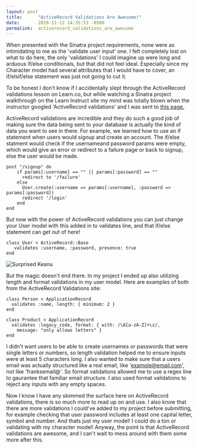 ```yaml
---
layout: post
title:      "ActiveRecord Validations Are Awesome!"
date:       2020-11-12 14:35:53 -0500
permalink:  activerecord_validations_are_awesome
---
```



When presented with the Sinatra project requirements, none were as intimidating to me as the 'validate user input' one. I felt completely lost on what to do here, the only 'validations' I could imagine up were long and arduous if/else conditionals, but that did not feel ideal. Especially since my Character model had several attributes that I would have to cover, an if/elsif/else statement was just not going to cut it. 

To be honest I don't know if I accidentally slept through the ActiveRecord validations lesson on Learn.co, but while watching a Sinatra project walkthrough on the Learn Instruct site my mind was totally blown when the instructor googled 'ActiveRecord validations' and I was sent to [this page.](https://guides.rubyonrails.org/active_record_validations.html)

ActiveRecord validations are incredible and they do such a good job of making sure the data being sent to your database is actually the kind of data you want to see in there. For example, we learned how to use an if statement when users would signup and create an account. The if/else statment would check if the usernameand password params were empty, which would give an error or redirect to a failure page or back to signup, else the user would be made.

```
post "/signup" do
    if params[:username] == "" || params[:password] == ""
      redirect to '/failure'
    else
      User.create(:username => params[:username], :password => params[:password])
      redirect '/login'
    end
end
```

But now with the power of ActiveRecord validations you can just change your User model with this added in to validates line, and that if/else statement can get out of here!

```
class User < ActiveRecord::Base
   validates :username, :password, presence: true
end
```

![Surprised Keanu](https://i.pinimg.com/originals/e3/ee/d4/e3eed42784106dbf0f372bc1c4e6771e.jpg)

But the magic doesn't end there. In my project I ended up also utilizing length and format validations in my user model. Here are examples of both from the ActiveRecord Validations site:

```
class Person < ApplicationRecord
  validates :name, length: { minimum: 2 }
end
```

```
class Product < ApplicationRecord
  validates :legacy_code, format: { with: /\A[a-zA-Z]+\z/,
    message: "only allows letters" }
end
```

I didn't want users to be able to create usernames or passwords that were single letters or numbers, so length validation helped me to ensure inputs were at least 5 characters long. I also wanted to make sure that a users email was actually structured like a real email, like 'example@email.com', not like 'franksemail@'. So format validations allowed me to use a regex line to gaurantee that familiar email structure. I also used format validations to reject any inputs with any empty spaces. 

Now I know I have any skimmed the surface here on ActiveRecord validations, there is so much more to read up on and use. I also know that there are more validations I could've added to my project before submitting, for example checking that user password includes at least one capital letter, symbol and number. And thats just my user model! I could do a ton or validating with my character model! Anyway, the point is that ActiveRecord validations are awesome, and I can't wait to mess around with them some more after this. 

